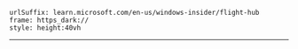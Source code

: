 
```custom-frames
urlSuffix: learn.microsoft.com/en-us/windows-insider/flight-hub
frame: https_dark://
style: height:40vh
```

---
